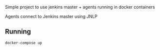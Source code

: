Simple project to use jenkins master + agents running in docker containers

Agents connect to Jenkins master using JNLP


## Running


```
docker-compose up
```